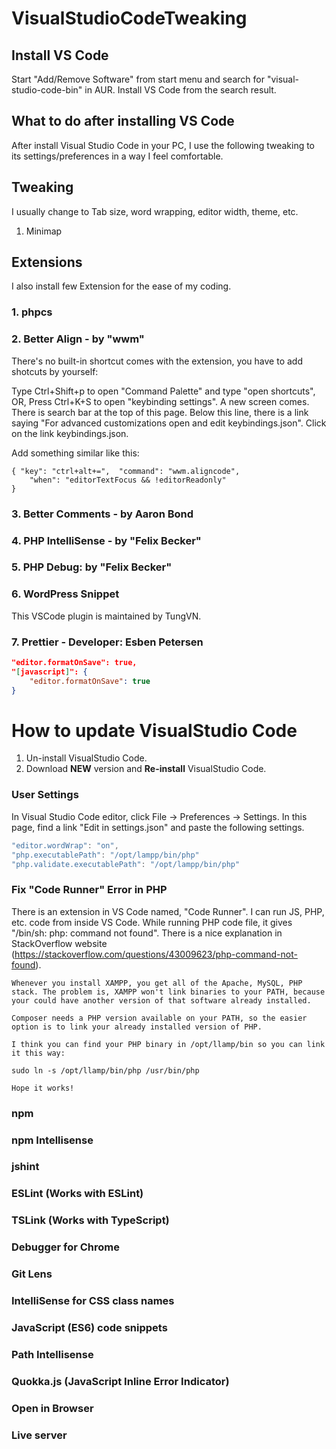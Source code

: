 # VisualStudioCodeTweaking

## Install VS Code

Start "Add/Remove Software" from start menu and search for "visual-studio-code-bin" in AUR. Install VS Code from the search result.

## What to do after installing VS Code

After install Visual Studio Code in your PC, I use the following tweaking to its settings/preferences in a way I feel comfortable.

## Tweaking

I usually change to Tab size, word wrapping, editor width, theme, etc.

1. Minimap


## Extensions

I also install few Extension for the ease of my coding.

### 1. phpcs

### 2. Better Align - by "wwm"

There's no built-in shortcut comes with the extension, you have to add shotcuts by yourself:

Type Ctrl+Shift+p to open "Command Palette" and type "open shortcuts", OR, Press Ctrl+K+S to open "keybinding settings". A new screen comes. There is search bar at the top of this page. Below this line, there is a link saying "For advanced customizations open and edit keybindings.json". Click on the link keybindings.json.

Add something similar like this:
```
{ "key": "ctrl+alt+=",  "command": "wwm.aligncode",
    "when": "editorTextFocus && !editorReadonly"
}
```

### 3. Better Comments - by Aaron Bond

### 4. PHP IntelliSense - by "Felix Becker"

### 5. PHP Debug: by "Felix Becker"

### 6. WordPress Snippet

This VSCode plugin is maintained by TungVN.

### 7. Prettier - Developer: Esben Petersen

```json
"editor.formatOnSave": true,
"[javascript]": {
    "editor.formatOnSave": true
}
```

# How to update VisualStudio Code

1. Un-install VisualStudio Code.
2. Download **NEW** version and **Re-install** VisualStudio Code.

### User Settings

In Visual Studio Code editor, click File -> Preferences -> Settings. In this page, find a link "Edit in settings.json" and paste the following settings.

```js
"editor.wordWrap": "on",
"php.executablePath": "/opt/lampp/bin/php"
"php.validate.executablePath": "/opt/lampp/bin/php"
```

### Fix "Code Runner" Error in PHP

There is an extension in VS Code named, "Code Runner". I can run JS, PHP, etc. code from inside VS Code. While running PHP code file, it gives "/bin/sh: php: command not found". There is a nice explanation in StackOverflow website (https://stackoverflow.com/questions/43009623/php-command-not-found).

```
Whenever you install XAMPP, you get all of the Apache, MySQL, PHP stack. The problem is, XAMPP won't link binaries to your PATH, because your could have another version of that software already installed.

Composer needs a PHP version available on your PATH, so the easier option is to link your already installed version of PHP.

I think you can find your PHP binary in /opt/llamp/bin so you can link it this way:

sudo ln -s /opt/llamp/bin/php /usr/bin/php

Hope it works!
```

### npm
### npm Intellisense
### jshint
### ESLint (Works with ESLint)
### TSLink (Works with TypeScript)
### Debugger for Chrome
### Git Lens
### IntelliSense for CSS class names
### JavaScript (ES6) code snippets
### Path Intellisense
### Quokka.js (JavaScript Inline Error Indicator)
### Open in Browser
### Live server
